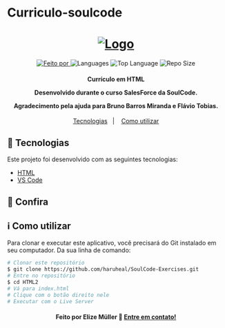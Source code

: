 ﻿# Curriculo-soulcode
<h1 align="center">
   <a href="https://elizemuller.github.io/CurriculoSoulcode/">
	<img alt="Logo" src="https://tiinside.com.br/wp-content/uploads/2021/10/SoulCode.png" />
	</a>
    <br>
</h1>

<p align="center">
  <a href="https://www.linkedin.com/in/elizemuller/">
  <img alt="Feito por" src="https://img.shields.io/badge/Made%20by-Elize%20Muller-green">
	</a>
  
  <img alt="Languages" src="https://img.shields.io/badge/Language-1-orange">
  
  <img alt="Top Language" src="https://img.shields.io/badge/HTML-100%25-orange">
  
  <img alt="Repo Size" src="https://img.shields.io/badge/Repo%20Size-0.86mb-orange">
  
</p>

<h4 align="center">
  <p>Currículo em HTML</p>
  
  <p>Desenvolvido durante o curso SalesForce da SoulCode.</p>

  <p>
  Agradecimento pela ajuda para Bruno Barros Miranda e Flávio Tobias.
    
    
  </p>
</h4>


<p align="center">
  <a href="#rocket-technologies">Tecnologias</a>&nbsp;&nbsp;&nbsp;|&nbsp;&nbsp;&nbsp;
  <a href="#information_source-how-to-use">Como utilizar</a>

## :rocket: Tecnologias

Este projeto foi desenvolvido com as seguintes tecnologias:

-  [HTML](https://developer.mozilla.org/pt-BR/docs/Web/HTML)
-  [VS Code][vc]

## :eyes: Confira


## :information_source: Como utilizar

Para clonar e executar este aplicativo, você precisará do Git instalado em seu computador. Da sua linha de comando:

```bash
# Clonar este repositório
$ git clone https://github.com/haruheal/SoulCode-Exercises.git
# Entre no repositório
$ cd HTML2
# Vá para index.html
# Clique com o botão direito nele
# Executar com o Live Server
```

<h4 align="center">
    Feito por Elize Müller 👋 <a href="https://www.linkedin.com/in/elizemuller/" target="_blank">Entre em contato!</a>
</h4>

[vc]: https://code.visualstudio.com/
[vceditconfig]: https://marketplace.visualstudio.com/items?itemName=EditorConfig.EditorConfig
[vceslint]: https://marketplace.visualstudio.com/items?itemName=dbaeumer.vscode-eslint
[demo]: https://github.com/haruheal/SoulCode-Exercises
